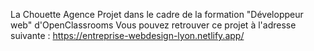 La Chouette Agence
Projet dans le cadre de la formation "Développeur web" d'OpenClassrooms
Vous pouvez retrouver ce projet à l'adresse suivante : https://entreprise-webdesign-lyon.netlify.app/
